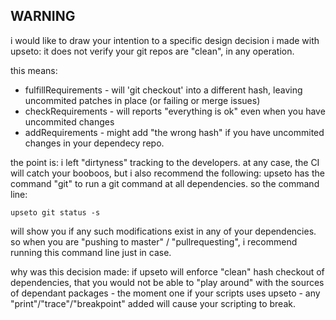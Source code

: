 WARNING
-------

i would like to draw your intention to a specific design decision i made with
upseto:
it does not verify your git repos are "clean", in any operation.

this means:
- fulfillRequirements - will 'git checkout' into a different hash, leaving
  uncommited patches in place (or failing or merge issues)
- checkRequirements - will reports "everything is ok" even when you have
  uncommited changes
- addRequirements - might add "the wrong hash" if you have uncommited changes
  in your dependecy repo.

the point is: i left "dirtyness" tracking to the developers. at any case, the
CI will catch your booboos, but i also recommend the following: upseto has
the command "git" to run a git command at all dependencies. so the command
line:
```
upseto git status -s
```
will show you if any such modifications exist in any of your dependencies.
so when you are "pushing to master" / "pullrequesting", i recommend running
this command line just in case.

why was this decision made: if upseto will enforce "clean" hash checkout of
dependencies, that you would not be able to "play around" with the sources
of dependant packages - the moment one if your scripts uses upseto - any
"print"/"trace"/"breakpoint" added will cause your scripting to break.

